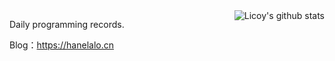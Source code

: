 <img align="right" src="https://github-readme-stats.vercel.app/api?username=hanelalo&show_icons=true&icon_color=0366d6&bg_color=ffffff&hide_title=true&hide=contribs&include_all_commits=true" alt="Licoy's github stats"/>

Daily programming records.

Blog：https://hanelalo.cn
